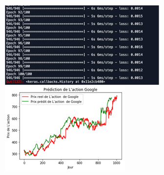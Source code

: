 
![text](https://github.com/raphaeluzan/Data_science_code_sav/blob/master/CNN/IMAGE/Capture%20d’écran%202019-03-20%20à%2023.47.16.png?raw=true)
![text](https://github.com/raphaeluzan/Data_science_code_sav/blob/master/CNN/IMAGE/graphe_res.png?raw=true)
